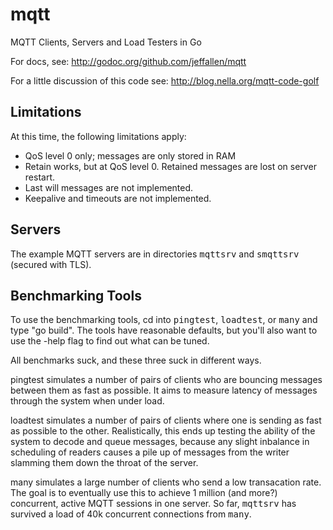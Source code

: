 mqtt
====

MQTT Clients, Servers and Load Testers in Go

For docs, see: http://godoc.org/github.com/jeffallen/mqtt

For a little discussion of this code see: http://blog.nella.org/mqtt-code-golf

Limitations
-----------

At this time, the following limitations apply:
 * QoS level 0 only; messages are only stored in RAM
 * Retain works, but at QoS level 0. Retained messages are lost on server restart.
 * Last will messages are not implemented.
 * Keepalive and timeouts are not implemented.

Servers
-------

The example MQTT servers are in directories <tt>mqttsrv</tt> and <tt>smqttsrv</tt> (secured with TLS).

Benchmarking Tools
------------------

To use the benchmarking tools, cd into <tt>pingtest</tt>, <tt>loadtest</tt>, or <tt>many</tt> and type "go build". The tools have reasonable defaults, but you'll also want to use the -help flag to find out what can be tuned.

All benchmarks suck, and these three suck in different ways.

pingtest simulates a number of pairs of clients who are bouncing messages between them as fast as possible. It aims to measure latency of messages through the system when under load.

loadtest simulates a number of pairs of clients where one is sending as fast as possible to the other. Realistically, this ends up testing the ability of the system to decode and queue messages, because any slight inbalance in scheduling of readers causes a pile up of messages from the writer slamming them down the throat of the server.

many simulates a large number of clients who send a low transacation rate. The goal is to eventually use this to achieve 1 million (and more?) concurrent, active MQTT sessions in one server. So far, <tt>mqttsrv</tt> has survived a load of 40k concurrent connections from <tt>many</tt>.
